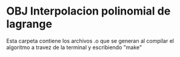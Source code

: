 # OBJ Interpolacion polinomial de lagrange

Esta carpeta contiene los archivos .o que se generan al compilar el algoritmo a travez de la terminal y escribiendo "make"